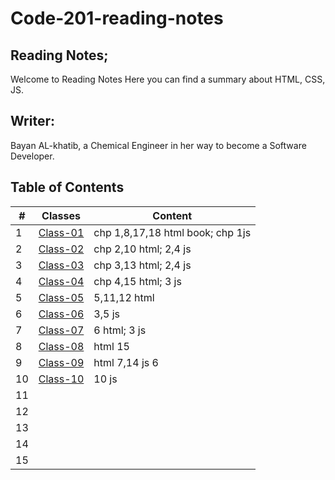 # Code-201-reading-notes
## Reading Notes;
 Welcome to Reading Notes Here you can find a summary about HTML, CSS, JS.

## Writer:
 Bayan AL-khatib, a Chemical Engineer in her way to become a Software Developer.

## Table of Contents

| # | Classes |Content|
|---|---------|-------|
|1 | [Class-01](https://bayan-alkhatib.github.io/code-201-reading-notes/class-01)|chp 1,8,17,18 html book; chp 1js|
|2| [Class-02](https://bayan-alkhatib.github.io/code-201-reading-notes/class-02)  |chp 2,10 html; 2,4 js|
|3| [Class-03](https://bayan-alkhatib.github.io/code-201-reading-notes/class-03)  |chp 3,13 html; 2,4 js|
|4|  [Class-04](https://bayan-alkhatib.github.io/code-201-reading-notes/class-04)|chp 4,15 html; 3 js |
|5|   [Class-05](https://bayan-alkhatib.github.io/code-201-reading-notes/class-05)|5,11,12 html|
6 | [Class-06](https://bayan-alkhatib.github.io/code-201-reading-notes/class-06)|3,5 js|
|7|  [Class-07](https://bayan-alkhatib.github.io/code-201-reading-notes/class-07)|6 html; 3  js|
|8|  [Class-08](https://bayan-alkhatib.github.io/code-201-reading-notes/class-08)|html 15|
|9| [Class-09](https://bayan-alkhatib.github.io/code-201-reading-notes/class-09)|html 7,14 js 6  |
|10|  [Class-10](https://bayan-alkhatib.github.io/code-201-reading-notes/class-10) | 10 js| 
|11|    |
|12|    | 
|13|    | 
|14|   | 
|15|   |




